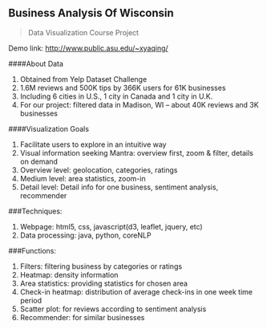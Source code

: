 ## Business Analysis Of Wisconsin
>Data Visualization Course Project

Demo link: http://www.public.asu.edu/~xyaqing/

####About Data
1. Obtained from Yelp Dataset Challenge
2. 1.6M reviews and 500K tips by 366K users for 61K businesses
3. Including 6 cities in U.S., 1 city in Canada and 1 city in U.K.
4. For our project: filtered data in Madison, WI – about 40K reviews and 3K businesses

####Visualization Goals
1. Facilitate users to explore in an intuitive way
2. Visual information seeking Mantra: overview first, zoom & filter, details on demand
3. Overview level: geolocation, categories, ratings
4. Medium level: area statistics, zoom-in
5. Detail level: Detail info for one business, sentiment analysis, recommender

###Techniques:
1. Webpage: html5, css, javascript(d3, leaflet, jquery, etc)
2. Data processing: java, python, coreNLP

###Functions:
1. Filters: filtering business by categories or ratings
2. Heatmap: density information
3. Area statistics: providing statistics for chosen area
4. Check-in heatmap: distribution of average check-ins in one week time period
5. Scatter plot: for reviews according to sentiment analysis
6. Recommender: for similar businesses

